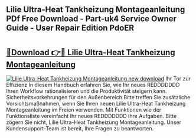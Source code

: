 ## Lilie Ultra-Heat Tankheizung Montageanleitung PDf Free Download - Part-uk4 Service Owner Guide - User Repair Edition PdoER

# <h2><a href="http://df6icl.blite.top/?on=Lilie+Ultra-Heat+Tankheizung+Montageanleitung">🔗Download 👉🔴 Lilie Ultra-Heat Tankheizung Montageanleitung</a></h2>

[![Lilie Ultra-Heat Tankheizung Montageanleitung new download](https://i.imgur.com/lujVjoI.png)](http://df6icl.blite.top/?on=Lilie+Ultra-Heat+Tankheizung+Montageanleitung)
Ihr Tor zur Effizienz In diesem Handbuch erfahren Sie, wie Ihr neues REDDDDDDD Ihren Workflow rationalisieren und die Produktivität steigern kann. Sicherheitsvorkehrungen für den Außenbereich Bitte treffen Sie zusätzliche Vorsichtsmaßnahmen, wenn Sie Ihren neuen Lilie Ultra-Heat Tankheizung Montageanleitung im Freien verwenden. Mit Funktionen wie der Funktionsliste vereinfacht Ihr neues REDDDDDDD Ihre Aufgaben. Bitte zögern Sie nicht, Lilie Ultra-Heat Tankheizung Montageanleitung. Unser Kundensupport-Team ist bereit, Ihre Fragen zu beantworten.
